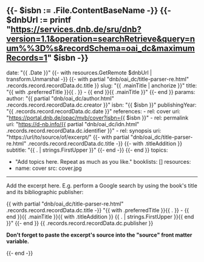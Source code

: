 {{- $isbn := .File.ContentBaseName -}}
{{- $dnbUrl := printf "https://services.dnb.de/sru/dnb?version=1.1&operation=searchRetrieve&query=num%%3D%s&recordSchema=oai_dc&maximumRecords=1" $isbn -}}
---
date: "{{ .Date }}"
{{- with resources.GetRemote $dnbUrl | transform.Unmarshal -}}
{{- with partial "dnb/oai_dc/title-parser-re.html" .records.record.recordData.dc.title }}
slug: "{{ .mainTitle | anchorize }}"
title: "{{ with .preferredTitle }}{{ . }} - {{ end }}{{ .mainTitle }}"
{{- end }}
params:
  author: "{{ partial "dnb/oai_dc/author.html" .records.record.recordData.dc.creator }}"
  isbn: "{{ $isbn }}"
  publishingYear: "{{ .records.record.recordData.dc.date }}"
  references:
    - rel: cover
      uri: "https://portal.dnb.de/opac/mvb/cover?isbn={{ $isbn }}"
    - rel: permalink
      uri: "https://d-nb.info/{{ partial "dnb/oai_dc/idn.html" .records.record.recordData.dc.identifier }}"
    - rel: synopsis
      uri: "https://url/to/source/of/excerpt/"
{{- with partial "dnb/oai_dc/title-parser-re.html" .records.record.recordData.dc.title -}}
{{- with .titleAddition }}
  subtitle: "{{ . | strings.FirstUpper }}"
{{- end -}}
{{- end }}
topics:
  - "Add topics here. Repeat as much as you like."
booklists: []
resources:
  - name: cover
    src: cover.jpg
---

Add the excerpt here. E.g. perform a Google search by using the book's title and
its bibliographic publisher:

{{ with partial "dnb/oai_dc/title-parser-re.html" .records.record.recordData.dc.title -}}
"{{ with .preferredTitle }}{{ . }} - {{ end }}{{ .mainTitle }}{{ with .titleAddition }} {{ . | strings.FirstUpper }}{{ end }}"
{{- end }} {{ .records.record.recordData.dc.publisher }}

**Don't forget to paste the excerpt's source into the "source" front matter 
variable.**

{{- end -}}
